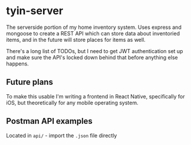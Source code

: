 # tyin-server
The serverside portion of my home inventory system. Uses express and mongoose to create a REST API which can store data
about inventoried items, and in the future will store places for items as well.

There's a long list of TODOs, but I need to get JWT authentication set up and make sure the API's locked down behind
that before anything else happens.

## Future plans
To make this usable I'm writing a frontend in React Native, specifically for iOS, but theoretically for
any mobile operating system.

## Postman API examples
Located in `api/` - import the `.json` file directly
